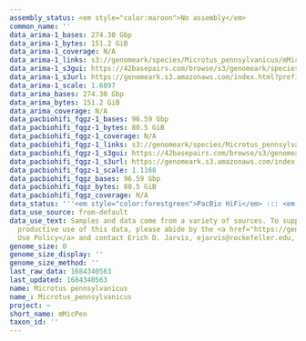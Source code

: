 ```yaml
---
assembly_status: <em style="color:maroon">No assembly</em>
common_name: ''
data_arima-1_bases: 274.30 Gbp
data_arima-1_bytes: 151.2 GiB
data_arima-1_coverage: N/A
data_arima-1_links: s3://genomeark/species/Microtus_pennsylvanicus/mMicPen1/genomic_data/arima/<br>
data_arima-1_s3gui: https://42basepairs.com/browse/s3/genomeark/species/Microtus_pennsylvanicus/mMicPen1/genomic_data/arima/
data_arima-1_s3url: https://genomeark.s3.amazonaws.com/index.html?prefix=species/Microtus_pennsylvanicus/mMicPen1/genomic_data/arima/
data_arima-1_scale: 1.6897
data_arima_bases: 274.30 Gbp
data_arima_bytes: 151.2 GiB
data_arima_coverage: N/A
data_pacbiohifi_fqgz-1_bases: 96.59 Gbp
data_pacbiohifi_fqgz-1_bytes: 80.5 GiB
data_pacbiohifi_fqgz-1_coverage: N/A
data_pacbiohifi_fqgz-1_links: s3://genomeark/species/Microtus_pennsylvanicus/mMicPen1/genomic_data/pacbio_hifi/<br>
data_pacbiohifi_fqgz-1_s3gui: https://42basepairs.com/browse/s3/genomeark/species/Microtus_pennsylvanicus/mMicPen1/genomic_data/pacbio_hifi/
data_pacbiohifi_fqgz-1_s3url: https://genomeark.s3.amazonaws.com/index.html?prefix=species/Microtus_pennsylvanicus/mMicPen1/genomic_data/pacbio_hifi/
data_pacbiohifi_fqgz-1_scale: 1.1168
data_pacbiohifi_fqgz_bases: 96.59 Gbp
data_pacbiohifi_fqgz_bytes: 80.5 GiB
data_pacbiohifi_fqgz_coverage: N/A
data_status: '''<em style="color:forestgreen">PacBio HiFi</em> ::: <em style="color:forestgreen">Arima</em>'''
data_use_source: from-default
data_use_text: Samples and data come from a variety of sources. To support fair and
  productive use of this data, please abide by the <a href="https://genome10k.soe.ucsc.edu/data-use-policies/">Data
  Use Policy</a> and contact Erich D. Jarvis, ejarvis@rockefeller.edu, with any questions.
genome_size: 0
genome_size_display: ''
genome_size_method: ''
last_raw_data: 1684340563
last_updated: 1684340563
name: Microtus pennsylvanicus
name_: Microtus_pennsylvanicus
project: ~
short_name: mMicPen
taxon_id: ''
---
```

